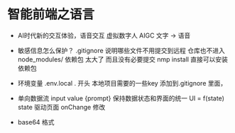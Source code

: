 # 智能前端之语言
- AI时代新的交互体验，语音交互
    虚拟数字人 AIGC 文字 -> 语音

- 敏感信息怎么保护？
    .gitignore  说明哪些文件不用提交到远程 仓库也不进入
    node_modules/ 依赖包  太大了  而且没有必要提交 nmp install 直接可以安装依赖包


- 环境变量
    .env.local  . 开头 本地项目需要的一些key
    添加到.gitignore 里面， 

- 单向数据流
    input value {prompt}
    保持数据状态和界面的统一
    UI = f(state)  state 驱动页面
    onChange 修改

- base64 格式